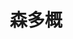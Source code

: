 ---
description: Forest3031 ，快去加簽！ （To be continued）

featured_image: feature.jpg
featured: false # 會以大圖放在最前面
private: false # 不會以小圖放在最前面
keywords: 
title: 森多概
weight: 4
menus: "main"
# list pages require at least one image to be displayed.
# ---下面打的文字不會顯示出來
---